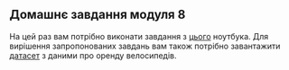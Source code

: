 ## Домашнє завдання модуля 8

На цей раз вам потрібно виконати завдання з [цього](https://drive.google.com/file/d/1jC_A0ukrBzXm5LKuCSuHEkLJE0TLGspN/view?usp=sharing) ноутбука. Для вирішення запропонованих завдань вам також потрібно завантажити [датасет](https://drive.google.com/file/d/1-4wgz9AFXrD3tZfqHJLMhCmy4BUzAX96/view?usp=sharing) з даними про оренду велосипедів.
